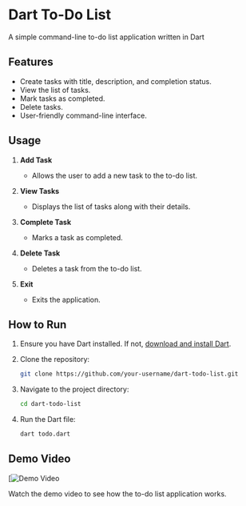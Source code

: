 # Dart To-Do List

A simple command-line to-do list application written in Dart

## Features

- Create tasks with title, description, and completion status.
- View the list of tasks.
- Mark tasks as completed.
- Delete tasks.
- User-friendly command-line interface.

## Usage

1. **Add Task**
   - Allows the user to add a new task to the to-do list.

2. **View Tasks**
   - Displays the list of tasks along with their details.

3. **Complete Task**
   - Marks a task as completed.

4. **Delete Task**
   - Deletes a task from the to-do list.

5. **Exit**
   - Exits the application.

## How to Run

1. Ensure you have Dart installed. If not, [download and install Dart](https://dart.dev/get-dart).

2. Clone the repository:
   ```bash
   git clone https://github.com/your-username/dart-todo-list.git
   ```

3. Navigate to the project directory:
   ```bash
   cd dart-todo-list
   ```

4. Run the Dart file:
   ```bash
   dart todo.dart
   ```

## Demo Video
[![Demo Video](https://github.com/AnmarSammour/todo_list/assets/112755848/9a7e96dc-e92a-4faa-9292-02afc896c974)

Watch the demo video to see how the to-do list application works.
